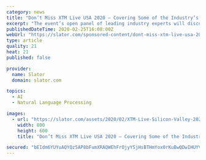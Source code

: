 ```yaml
---
category: news
title: "Don’t Miss XTM Live USA 2020 – Covering Some of the Industry’s Hottest Topics"
excerpt: "The event’s open panel of leading industry experts will discuss translation management systems best practices, the automation of multilingual support content, continuous localization, and cognitive linguistic AI among many other hot topics affecting today’s global language services industry. You’ll also have the opportunity to meet one-on ..."
publishedDateTime: 2020-02-25T16:08:00Z
webUrl: "https://slator.com/sponsored-content/dont-miss-xtm-live-usa-2020-covering-some-of-the-industrys-hottest-topics/"
type: article
quality: 21
heat: 21
published: false

provider:
  name: Slator
  domain: slator.com

topics:
  - AI
  - Natural Language Processing

images:
  - url: "https://slator.com/assets/2020/02/XTM-Live-Silicon-Valley-2020-Interview.jpg"
    width: 800
    height: 600
    title: "Don’t Miss XTM Live USA 2020 – Covering Some of the Industry’s Hottest Topics"

secured: "bEIdm6YUYuAQYQz5AP8bFumXRAQWEhFrOjyYSjHsBTHmYox0rKuBwQDwIHUYVGDpzsXPx0CsSW7hj+btLKzItnQTW9f9PiUah2epNU7YGts/zWWlcQQEJdg/HfvcP5C3vAGi2/utTlY8QZE6lKWarqMLpjiYrTuUDMgrWwCNWVHFtPwQgMDXgMv1VbZKV89CW7/IqSUe9OQBcsCPUhk+c/r59id7ej83ygW5NpIDZxCPQmYEhRdpRHgT80bNMPe7Im14pk6wn/9LL+r+SPXZDqmqTD9zQf1x0cEdRkGpl7pfBnL4Bl1L946qPrCGw4Nw;I7JpvyU1POVu8KTgcKKjmA=="
---
```



